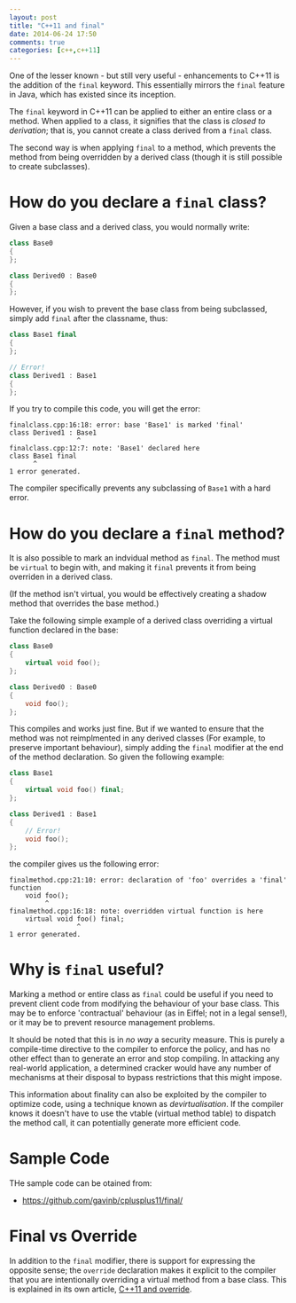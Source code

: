 ```yaml
---
layout: post
title: "C++11 and final"
date: 2014-06-24 17:50
comments: true
categories: [c++,c++11]
---
```


One of the lesser known - but still very useful - enhancements to C++11 is
the addition of the `final` keyword.  This essentially mirrors the `final`
feature in Java, which has existed since its inception.

<!--more-->

The `final` keyword in C++11 can be applied to either an entire class or a
method.  When applied to a class, it signifies that the class is *closed to
derivation*; that is, you cannot create a class derived from a `final`
class.

The second way is when applying `final` to a method, which prevents the
method from being overridden by a derived class (though it is still possible
to create subclasses).

# How do you declare a `final` class?

Given a base class and a derived class, you would normally write:

```c++
class Base0
{
};

class Derived0 : Base0
{
};
```

However, if you wish to prevent the base class from being subclassed, simply
add `final` after the classname, thus:

```c++
class Base1 final
{
};

// Error!
class Derived1 : Base1
{
};
```

If you try to compile this code, you will get the error:

```
finalclass.cpp:16:18: error: base 'Base1' is marked 'final'
class Derived1 : Base1
                 ^
finalclass.cpp:12:7: note: 'Base1' declared here
class Base1 final
      ^
1 error generated.
```

The compiler specifically prevents any subclassing of `Base1` with a hard
error.

# How do you declare a `final` method?

It is also possible to mark an indvidual method as `final`.  The method must
be `virtual` to begin with, and making it `final` prevents it from being
overriden in a derived class.

(If the method isn't virtual, you would be effectively creating a shadow
method that overrides the base method.)

Take the following simple example of a derived class overriding a virtual
function declared in the base:

```c++
class Base0
{
    virtual void foo();
};

class Derived0 : Base0
{
    void foo();
};
```

This compiles and works just fine.  But if we wanted to ensure that the
method was not reimplmented in any derived classes (For example, to preserve
important behaviour), simply adding the `final` modifier at the end of the
method declaration.  So given the following example:

```c++
class Base1
{
    virtual void foo() final;
};

class Derived1 : Base1
{
    // Error!
    void foo();
};
```

the compiler gives us the following error:

```
finalmethod.cpp:21:10: error: declaration of 'foo' overrides a 'final' function
    void foo();
         ^
finalmethod.cpp:16:18: note: overridden virtual function is here
    virtual void foo() final;
                 ^
1 error generated.
```

# Why is `final` useful?

Marking a method or entire class as `final` could be useful if you need to
prevent client code from modifying the behaviour of your base class.  This
may be to enforce 'contractual' behaviour (as in Eiffel; not in a legal
sense!), or it may be to prevent resource management problems.

It should be noted that this is in *no way* a security measure.  This is
purely a compile-time directive to the compiler to enforce the policy, and
has no other effect than to generate an error and stop compiling.  In
attacking any real-world application, a determined cracker would have any
number of mechanisms at their disposal to bypass restrictions that this
might impose.

This information about finality can also be exploited by the compiler to
optimize code, using a technique known as *devirtualisation*. If the
compiler knows it doesn't have to use the vtable (virtual method table) to
dispatch the method call, it can potentially generate more efficient code.

# Sample Code

THe sample code can be otained from:

- https://github.com/gavinb/cplusplus11/final/

# Final vs Override

In addition to the `final` modifier, there is support for expressing the
opposite sense; the `override` declaration makes it explicit to the compiler
that you are intentionally overriding a virtual method from a base class.
This is explained in its own article, [C++11 and
override](/2014/06/c-plus-plus-11-and-override.html).

